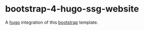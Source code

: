 # bootstrap-4-hugo-ssg-website

A [hugo](https://gohugo.io/) integration of this [bootstrap](https://github.com/SebNoret/bootstrap-4-template-for-hugo-ssg-website) template. 
